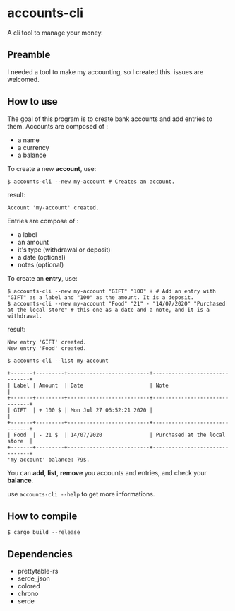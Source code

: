 # accounts-cli
A cli tool to manage your money.

## Preamble

I needed a tool to make my accounting, so I created this.
issues are welcomed.

## How to use

The goal of this program is to create bank accounts and add entries to them.
Accounts are composed of :
* a name
* a currency
* a balance

To create a new **account**, use:
```shell
$ accounts-cli --new my-account # Creates an account.
```

result:
```
Account 'my-account' created.
```

Entries are compose of :
* a label
* an amount
* it's type (withdrawal or deposit)
* a date (optional)
* notes (optional)

To create an **entry**, use:
```shell
$ accounts-cli --new my-account "GIFT" "100" + # Add an entry with "GIFT" as a label and "100" as the amount. It is a deposit.
$ accounts-cli --new my-account "Food" "21" - "14/07/2020" "Purchased at the local store" # this one as a date and a note, and it is a withdrawal.
```
result:
```
New entry 'GIFT' created.
New entry 'Food' created.

$ accounts-cli --list my-account

+-------+---------+--------------------------+-------------------------------+
| Label | Amount  | Date                     | Note                          |
+-------+---------+--------------------------+-------------------------------+
| GIFT  | + 100 $ | Mon Jul 27 06:52:21 2020 |                               |
+-------+---------+--------------------------+-------------------------------+
| Food  | - 21 $  | 14/07/2020               | Purchased at the local store  |
+-------+---------+--------------------------+-------------------------------+
'my-account' balance: 79$.
```


You can **add**, **list**, **remove** you accounts and entries, and check your **balance**.

use ``accounts-cli --help`` to get more informations.

## How to compile

```shell
$ cargo build --release
```

## Dependencies

- prettytable-rs
- serde_json
- colored
- chrono
- serde

